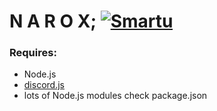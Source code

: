 # N A R O X; [![Smartu](https://discordapp.com/api/guilds/565645739229839400/widget.png?style=banner2)](https://discord.gg/enYY7HP)
### Requires:
- Node.js
- [discord.js](https://www.npmjs.com/package/discord.js)
- lots of Node.js modules check package.json
